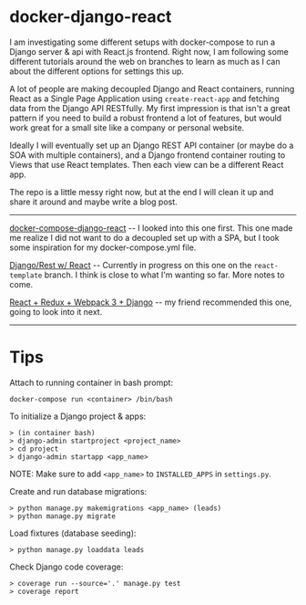 # docker-django-react

I am investigating some different setups with docker-compose to run a Django server & api with React.js frontend. Right now, I am following some different tutorials around the web on branches to learn as much as I can about the different options for settings this up.

A lot of people are making decoupled Django and React containers, running React as a Single Page Application using `create-react-app` and fetching data from the Django API RESTfully. My first impression is that isn't a great pattern if you need to build a robust frontend a lot of features, but would work great for a small site like a company or personal website.

Ideally I will eventually set up an Django REST API container (or maybe do a SOA with multiple containers), and a Django frontend container routing to Views that use React templates. Then each view can be a different React app.

The repo is a little messy right now, but at the end I will clean it up and share it around and maybe write a blog post.

----------

[docker-compose-django-react](https://github.com/18F/docker-compose-django-react) -- I looked into this one first. This one made me realize I did not want to do a decoupled set up with a SPA, but I took some inspiration for my docker-compose.yml file.

[Django/Rest w/ React](https://www.valentinog.com/blog/tutorial-api-django-rest-react/#Django_REST_with_React_setting_up_the_controll_ehm_the_views) -- Currently in progress on this one on the `react-template` branch. I think is close to what I'm wanting so far. More notes to come.

[React + Redux + Webpack 3 + Django](https://blog.cloudboost.io/react-redux-webpack-3-django-nov-2017-53a09d09cf75?gi=e2e794d38ae2) -- my friend recommended this one, going to look into it next.

----------

# Tips

Attach to running container in bash prompt:
```
docker-compose run <container> /bin/bash
```

To initialize a Django project & apps:
```
> (in container bash)
> django-admin startproject <project_name>
> cd project
> django-admin startapp <app_name>
```

NOTE: Make sure to add `<app_name>` to `INSTALLED_APPS` in `settings.py`.

Create and run database migrations:
```
> python manage.py makemigrations <app_name> (leads)
> python manage.py migrate
```

Load fixtures (database seeding):
```
> python manage.py loaddata leads
```

Check Django code coverage:
```
> coverage run --source='.' manage.py test
> coverage report
```
